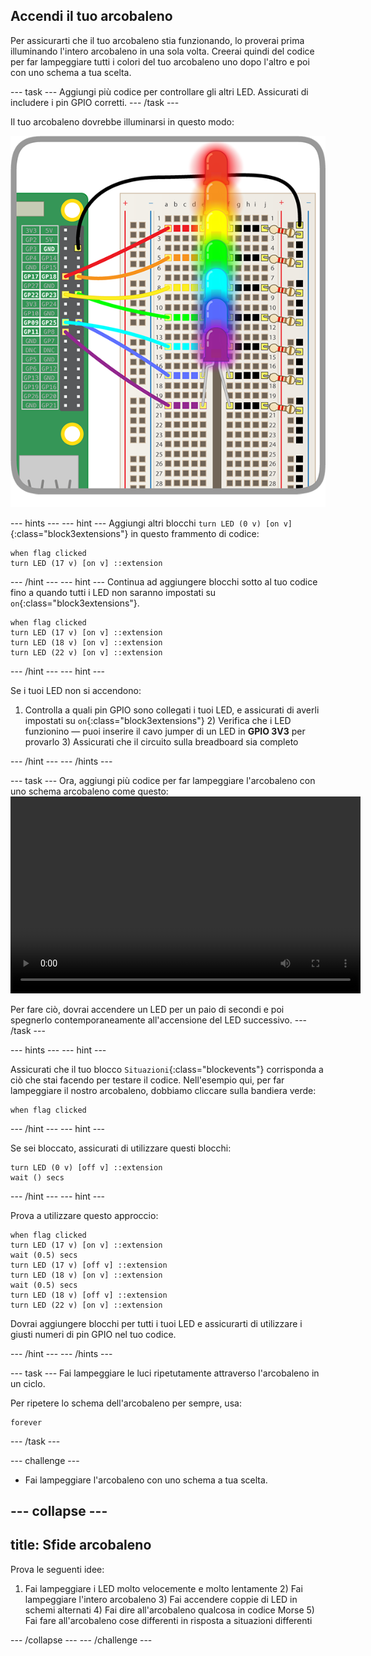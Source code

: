 ## Accendi il tuo arcobaleno

Per assicurarti che il tuo arcobaleno stia funzionando, lo proverai prima illuminando l'intero arcobaleno in una sola volta. Creerai quindi del codice per far lampeggiare tutti i colori del tuo arcobaleno uno dopo l'altro e poi con uno schema a tua scelta.

\--- task \--- Aggiungi più codice per controllare gli altri LED. Assicurati di includere i pin GPIO corretti. \--- /task \---

Il tuo arcobaleno dovrebbe illuminarsi in questo modo:

![Arcobaleno acceso](images/rainbowlit.png)

\--- hints \--- \--- hint \--- Aggiungi altri blocchi `turn LED (0 v) [on v]`{:class="block3extensions"} in questo frammento di codice:

```blocks3
when flag clicked
turn LED (17 v) [on v] ::extension
```

\--- /hint \--- \--- hint \--- Continua ad aggiungere blocchi sotto al tuo codice fino a quando tutti i LED non saranno impostati su `on`{:class="block3extensions"}.

```blocks3
when flag clicked
turn LED (17 v) [on v] ::extension
turn LED (18 v) [on v] ::extension
turn LED (22 v) [on v] ::extension
```

\--- /hint \--- \--- hint \---

Se i tuoi LED non si accendono:

1) Controlla a quali pin GPIO sono collegati i tuoi LED, e assicurati di averli impostati su `on`{:class="block3extensions"} 2) Verifica che i LED funzionino — puoi inserire il cavo jumper di un LED in **GPIO 3V3** per provarlo 3) Assicurati che il circuito sulla breadboard sia completo

\--- /hint \--- \--- /hints \---

\--- task \--- Ora, aggiungi più codice per far lampeggiare l'arcobaleno con uno schema arcobaleno come questo:<video width="560" height="315" controls> <source src="resources/Scratch-GPIO-Pathways-5.mp4" type="video/mp4"> Il tuo browser non supporta il tag video, prova FireFox o Chrome. </video> 

Per fare ciò, dovrai accendere un LED per un paio di secondi e poi spegnerlo contemporaneamente all'accensione del LED successivo. \--- /task \---

\--- hints \--- \--- hint \---

Assicurati che il tuo blocco `Situazioni`{:class="blockevents"} corrisponda a ciò che stai facendo per testare il codice. Nell'esempio qui, per far lampeggiare il nostro arcobaleno, dobbiamo cliccare sulla bandiera verde:

```blocks3
when flag clicked
```

\--- /hint \--- \--- hint \---

Se sei bloccato, assicurati di utilizzare questi blocchi:

```blocks3
turn LED (0 v) [off v] ::extension
wait () secs
```

\--- /hint \--- \--- hint \---

Prova a utilizzare questo approccio:

```blocks3
when flag clicked
turn LED (17 v) [on v] ::extension
wait (0.5) secs
turn LED (17 v) [off v] ::extension
turn LED (18 v) [on v] ::extension
wait (0.5) secs
turn LED (18 v) [off v] ::extension
turn LED (22 v) [on v] ::extension
```

Dovrai aggiungere blocchi per tutti i tuoi LED e assicurarti di utilizzare i giusti numeri di pin GPIO nel tuo codice.

\--- /hint \--- \--- /hints \---

\--- task \--- Fai lampeggiare le luci ripetutamente attraverso l'arcobaleno in un ciclo.

Per ripetere lo schema dell'arcobaleno per sempre, usa:

```blocks3
forever
```

\--- /task \---

\--- challenge \---

+ Fai lampeggiare l'arcobaleno con uno schema a tua scelta.

## \--- collapse \---

## title: Sfide arcobaleno

Prova le seguenti idee:

1) Fai lampeggiare i LED molto velocemente e molto lentamente 2) Fai lampeggiare l'intero arcobaleno 3) Fai accendere coppie di LED in schemi alternati 4) Fai dire all'arcobaleno qualcosa in codice Morse 5) Fai fare all'arcobaleno cose differenti in risposta a situazioni differenti

\--- /collapse \--- \--- /challenge \---